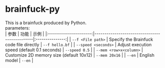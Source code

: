 # brainfuck-py
This is a brainfuck produced by Python.<br>
parameters:<br>
| 参数                   | 功能                                          | 示例         |
|:----------------------:|-----------------------------------------------|:---------------:|
| `--f <File path>`      | Specify the Brainfuck code file directly      | `--f hello.bf`  |
| `--speed <seconds>`    | Adjust execution speed (default 0.1 seconds)  | `--speed 0.5`   |
| `--mem <row>x<column>` | Customize 2D memory size (default 10x12)      | `--mem 20x16`   |
| `--en`                 | English model                                 | `--en`          |
